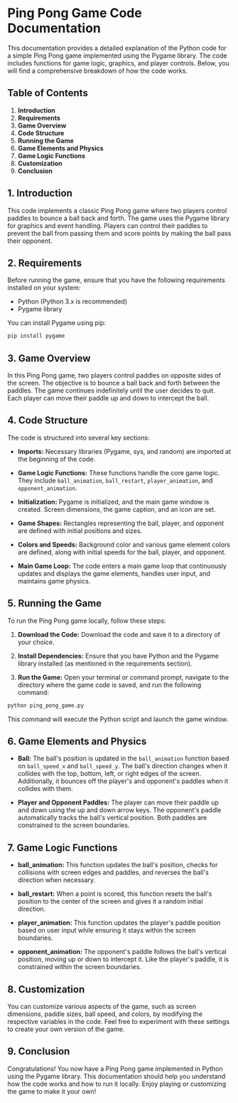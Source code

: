 # Ping Pong Game Code Documentation

This documentation provides a detailed explanation of the Python code for a simple Ping Pong game implemented using the Pygame library. The code includes functions for game logic, graphics, and player controls. Below, you will find a comprehensive breakdown of how the code works.

## Table of Contents
1. **Introduction**
2. **Requirements**
3. **Game Overview**
4. **Code Structure**
5. **Running the Game**
6. **Game Elements and Physics**
7. **Game Logic Functions**
8. **Customization**
9. **Conclusion**

## 1. Introduction
This code implements a classic Ping Pong game where two players control paddles to bounce a ball back and forth. The game uses the Pygame library for graphics and event handling. Players can control their paddles to prevent the ball from passing them and score points by making the ball pass their opponent.

## 2. Requirements
Before running the game, ensure that you have the following requirements installed on your system:

- Python (Python 3.x is recommended)
- Pygame library

You can install Pygame using pip:
```bash
pip install pygame
```

## 3. Game Overview
In this Ping Pong game, two players control paddles on opposite sides of the screen. The objective is to bounce a ball back and forth between the paddles. The game continues indefinitely until the user decides to quit. Each player can move their paddle up and down to intercept the ball.

## 4. Code Structure
The code is structured into several key sections:

- **Imports:** Necessary libraries (Pygame, sys, and random) are imported at the beginning of the code.

- **Game Logic Functions:** These functions handle the core game logic. They include `ball_animation`, `ball_restart`, `player_animation`, and `opponent_animation`.

- **Initialization:** Pygame is initialized, and the main game window is created. Screen dimensions, the game caption, and an icon are set.

- **Game Shapes:** Rectangles representing the ball, player, and opponent are defined with initial positions and sizes.

- **Colors and Speeds:** Background color and various game element colors are defined, along with initial speeds for the ball, player, and opponent.

- **Main Game Loop:** The code enters a main game loop that continuously updates and displays the game elements, handles user input, and maintains game physics.

## 5. Running the Game
To run the Ping Pong game locally, follow these steps:

1. **Download the Code:** Download the code and save it to a directory of your choice.

2. **Install Dependencies:** Ensure that you have Python and the Pygame library installed (as mentioned in the requirements section).

3. **Run the Game:** Open your terminal or command prompt, navigate to the directory where the game code is saved, and run the following command:

```bash
python ping_pong_game.py
```

This command will execute the Python script and launch the game window.

## 6. Game Elements and Physics
- **Ball:** The ball's position is updated in the `ball_animation` function based on `ball_speed_x` and `ball_speed_y`. The ball's direction changes when it collides with the top, bottom, left, or right edges of the screen. Additionally, it bounces off the player's and opponent's paddles when it collides with them.

- **Player and Opponent Paddles:** The player can move their paddle up and down using the up and down arrow keys. The opponent's paddle automatically tracks the ball's vertical position. Both paddles are constrained to the screen boundaries.

## 7. Game Logic Functions
- **ball_animation:** This function updates the ball's position, checks for collisions with screen edges and paddles, and reverses the ball's direction when necessary.

- **ball_restart:** When a point is scored, this function resets the ball's position to the center of the screen and gives it a random initial direction.

- **player_animation:** This function updates the player's paddle position based on user input while ensuring it stays within the screen boundaries.

- **opponent_animation:** The opponent's paddle follows the ball's vertical position, moving up or down to intercept it. Like the player's paddle, it is constrained within the screen boundaries.

## 8. Customization
You can customize various aspects of the game, such as screen dimensions, paddle sizes, ball speed, and colors, by modifying the respective variables in the code. Feel free to experiment with these settings to create your own version of the game.

## 9. Conclusion
Congratulations! You now have a Ping Pong game implemented in Python using the Pygame library. This documentation should help you understand how the code works and how to run it locally. Enjoy playing or customizing the game to make it your own!
